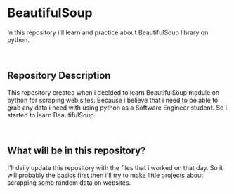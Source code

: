 <h1>BeautifulSoup</h1>
<p>

In this repository i'll learn and practice about BeautifulSoup library on python.
</p>
<br/>

<h2>Repository Description</h2>
<p>
This repository created when i decided to learn BeautifulSoup module on python for scraping web sites.
Because i believe that i need to be able to grab any data i need with using python as a Software Engineer student. So i started to learn BeautifulSoup. 
</p>
<br/>

<h2>What will be in this repository?</h2>
<p>
I'll daily update this repository with the files that i worked on that day. 
So it will probably the basics first then i'll try to make little projects about scrapping some random data on websites.
</p>
